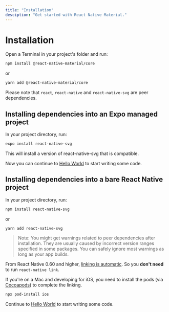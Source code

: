 ```yaml
---
title: "Installation"
desciption: "Get started with React Native Material."
---
```


# Installation

Open a Terminal in your project's folder and run:

```sh
npm install @react-native-material/core
```

or

```sh
yarn add @react-native-material/core
```

Please note that `react`, `react-native` and `react-native-svg` are peer dependencies.

## Installing dependencies into an Expo managed project

In your project directory, run:

```sh
expo install react-native-svg
```

This will install a version of react-native-svg that is compatible.

Now you can continue to [Hello World](/getting-started/hello-world) to start writing some code.

## Installing dependencies into a bare React Native project

In your project directory, run:

```sh
npm install react-native-svg
```

or

```sh
yarn add react-native-svg
```

> Note: You might get warnings related to peer dependencies after installation. They are usually caused by incorrect version ranges specified in some packages. You can safely ignore most warnings as long as your app builds.

From React Native 0.60 and higher, [linking is automatic](https://github.com/react-native-community/cli/blob/master/docs/autolinking.md). So you **don't need** to run `react-native link`.

If you're on a Mac and developing for iOS, you need to install the pods (via [Cocoapods](https://cocoapods.org/)) to complete the linking.

```sh
npx pod-install ios
```

Continue to [Hello World](/getting-started/hello-world) to start writing some code.
